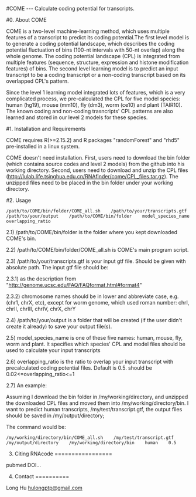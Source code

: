 
#COME --- Calculate coding potential for transcripts.

#0. About COME

COME is a two-level machine-learning method, which uses multiple features of a transcript to predict its coding potential.The first level model is to generate a coding potential landscape, which describes the coding potential fluctuation of bins (100-nt intervals with 50-nt overlap) along the whole genome. The coding potential landscape (CPL) is integrated from multiple features (sequence, structure, expression and histone modification features) of bins. The second level learning model is to predict an input transcript to be a coding transcript or a non-coding transcript based on its overlapped CPL's pattern. 

Since the level 1 learning model integrated lots of features, which is a very complicated process, we pre-calculated the CPL for five model species: human (hg19), mouse (mm10), fly (dm3), worm (ce10) and plant (TAIR10). The known coding and non-coding trasncripts' CPL patterns are also learned and stored in our level 2 models for these species.

#1. Installation and Requirements

COME requires R(>=2.15.2) and R packages "randomForest" and "rhd5" pre-installed in a linux system.

COME doesn't need installation. 
  First, users need to download the bin folder (which contains source codes and level 2 models) from the github into his working directory. 
  Second, users need to download and unzip the CPL files (http://lulab.life.tsinghua.edu.cn/RNAfinder/come/CPL_files.tar.gz). The unzipped files need to be placed in the bin folder under your working directory.

#2. Usage

    /path/to/COME/bin/folder/COME_all.sh    /path/to/your/transcripts.gtf    /path/to/your/output    /path/to/COME/bin/folder    model_species_name    overlapping_ratio
  

  2.1)  /path/to/COME/bin/folder is the folder where you kept downloaded COME's bin.

  2.2)  /path/to/COME/bin/folder/COME_all.sh is COME's main program script.

  2.3)  /path/to/your/transcripts.gtf is your input gtf file. Should be given with absolute path. The input gtf file should be:
  
  2.3.1)  as the description from "http://genome.ucsc.edu/FAQ/FAQformat.html#format4"
  
  2.3.2)  chromosome names should be in lower and abbreviate case, e.g. (chr1, chrX, etc), except for worm genome, which used roman number: chrI, chrII, chrIII, chrIV, chrX, chrY

  2.4)  /path/to/your/output is a folder that will be created (if the user didn't create it already) to save your output file(s).

  2.5)  model_species_name is one of these five names: human, mouse, fly, worm and plant. It specifies which species' CPL and model files should be used to calculate your input transcripts

  2.6)  overlapping_ratio is the ratio to overlap your input transcript with precalculated coding potential files. Default is 0.5. should be 0.02<=overlapping_ratio<=1
  
  2.7)  An example:

Assuming I download the bin folder in /my/working/directory, and unzipped the downloaded CPL files and moved them into /my/working/directory/bin. I want to predict human transcripts, /my/test/transcript.gtf, the output files should be saved in
/my/output/directory;
  
  The command would be: 
  
    /my/working/directory/bin/COME_all.sh    /my/test/transcript.gtf    /my/output/directory    /my/working/directory/bin    human    0.5



3. Citing RNAcode
=================

pubmed DOI...


4. Contact
==========

Long Hu <hulongptp@gmail.com>
